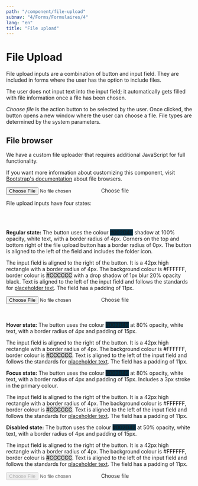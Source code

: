 ```yaml
---
path: "/component/file-upload"
subnav: "4/Forms/Formulaires/4"
lang: "en"
title: "File upload"
---
```


<helmet>
<title> File Upload - Aurora Design System </title>
</helmet>

# File Upload

File upload inputs are a combination of button and input field. They are included in forms where the user has the option to include files.

The user does not input text into the input field; it automatically gets filled with file information once a file has been chosen.

_Choose file_ is the action button to be selected by the user. Once clicked, the button opens a new window where the user can choose a file. File types are determined by the system parameters.

<documentationtabs>
      <doctabpanel type="html">
          

## File browser

We have a custom file uploader that requires additional JavaScript for full functionality. 

If you want more information about customizing this component, visit [Bootstrap's documentation](https://getbootstrap.com/docs/4.1/components/forms/#file-browser) about file browsers. 

<div class="custom-file">
    <input type="file" id="file" class="custom-file-input" aria-label="upload a file">
    <span class="custom-file-control"></span>
    <label class="custom-file-label" for="customFile">Choose file</label>
</div>

<codeblock html='
    <div class="custom-file">
        <input type="file" id="file" class="custom-file-input">
        <span class="custom-file-control"></span>
        <label class="custom-file-label" for="customFile">Choose file</label>
    </div>
' react='' /></codeblock>

</doctabpanel>
      <doctabpanel type="react">
      </doctabpanel>
      <doctabpanel type="design">
          
          
File upload inputs have four states:

<br>
<br>

**Regular state:** The button uses the colour <badge style="background-color: #002D42">#002D42</badge>
shadow at 100% opacity, white text, with a border radius of 4px. Corners on the top and bottom right of the file upload button has a border radius of 0px. The button is aligned to the left of the field and includes the folder icon.

The input field is aligned to the right of the button. It is a 42px high rectangle with a border radius of 4px. The background colour is <badge style="background-color: #FFFFFF;color:black;">#FFFFFF</badge>, border colour is <badge style="background-color: #CCCCCC;color:black;">#CCCCCC</badge> with a drop shadow of 1px blur 20% opacity black. Text is aligned to the left of the input field and follows the standards for [placeholder text](typography.md). The field has a padding of 11px.


<div class="custom-file">
    <input type="file" id="file" class="custom-file-input" aria-label="upload a file">
    <span class="custom-file-control"></span>
    <label class="custom-file-label" for="customFile">Choose file</label>
</div>
<br>
<br>

**Hover state:** The button uses the colour <badge style="background-color: #002D42;">#002D42</badge> at 80% opacity, white text, with a border radius of 4px and padding of 15px.

The input field is aligned to the right of the button. It is a 42px high rectangle with a border radius of 4px. The background colour is <badge style="background-color: #FFFFFF;color:black;">#FFFFFF</badge>, border colour is <badge style="background-color: #CCCCCC;color:black;">#CCCCCC</badge>. Text is aligned to the left of the input field and follows the standards for [placeholder text](typography.md). The field has a padding of 11px.

**Focus state:** The button uses the colour <badge style="background-color: #002D42;">#002D42</badge> at 80% opacity, white text, with a border radius of 4px and padding of 15px. Includes a 3px stroke in the primary colour.

The input field is aligned to the right of the button. It is a 42px high rectangle with a border radius of 4px. The background colour is <badge style="background-color: #FFFFFF;color:black;">#FFFFFF</badge>, border colour is <badge style="background-color: #CCCCCC;color:black;">#CCCCCC</badge>. Text is aligned to the left of the input field and follows the standards for [placeholder text](typography.md). The field has a padding of 11px.

**Disabled state:** The button uses the colour <badge style="background-color: #002D42;">#002D42</badge> at 50% opacity, white text, with a border radius of 4px and padding of 15px.

The input field is aligned to the right of the button. It is a 42px high rectangle with a border radius of 4px. The background colour is <badge style="background-color: #FFFFFF;color:black;">#FFFFFF</badge>, border colour is <badge style="background-color: #CCCCCC;color:black;">#CCCCCC</badge>. Text is aligned to the left of the input field and follows the standards for [placeholder text](typography.md). The field has a padding of 11px.

<div class="custom-file">
    <input type="file" id="file" class="custom-file-input" disabled aria-label="upload a file">
    <span class="custom-file-control"></span>
    <label class="custom-file-label" for="customFile">Choose file</label>
</div>

</doctabpanel>
    </documentationtabs>


